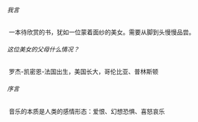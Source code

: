 ###### 我言

​		一本待欣赏的书，犹如一位蒙着面纱的美女。需要从脚到头慢慢品尝。

###### 这位美女的父母什么情况？

​		罗杰-凯密恩-法国出生，美国长大，哥伦比亚、普林斯顿

###### 序言

​		音乐的本质是人类的感情形态：爱恨、幻想恐惧、喜怒哀乐
